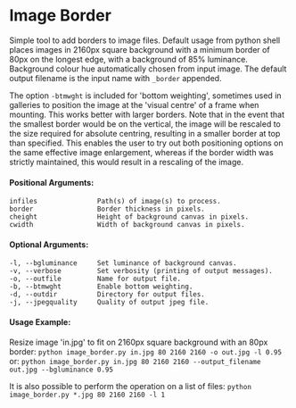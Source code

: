 # Image Border
Simple tool to add borders to image files. Default usage from python shell places images in 2160px square background with a minimum border of 80px on the longest edge, with a background of 85% luminance. Background colour hue automatically chosen from input image. The default output filename is the input name with `_border` appended.

The option `-btmwght` is included for 'bottom weighting', sometimes used in galleries to position the image at the 'visual centre' of a frame when mounting. This works better with larger borders. Note that in the event that the smallest border would be on the vertical, the image will be rescaled to the size required for absolute centring, resulting in a smaller border at top than specified. This enables the user to try out both positioning options on the same effective image enlargement, whereas if the border width was strictly maintained, this would result in a rescaling of the image.

#### Positional Arguments:
  ```
  infiles               Path(s) of image(s) to process.
  border                Border thickness in pixels.
  cheight               Height of background canvas in pixels.
  cwidth                Width of background canvas in pixels.
  ```

#### Optional Arguments:
  ```
  -l, --bgluminance     Set luminance of background canvas.
  -v, --verbose         Set verbosity (printing of output messages).
  -o, --outfile         Name for output file.
  -b, --btmwght         Enable bottom weighting.
  -d, --outdir          Directory for output files.
  -j, --jpegquality     Quality of output jpeg file.
  ```

#### Usage Example:
Resize image 'in.jpg' to fit on 2160px square background with an 80px border:
  `python image_border.py in.jpg 80 2160 2160 -o out.jpg -l 0.95`
  or:
  `python image_border.py in.jpg 80 2160 2160 --output_filename out.jpg --bgluminance 0.95`

It is also possible to perform the operation on a list of files:
  `python image_border.py *.jpg 80 2160 2160 -l 1`

